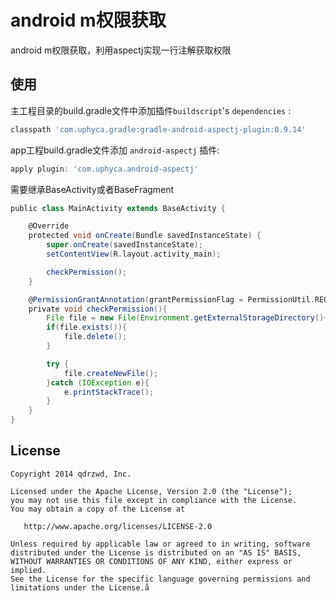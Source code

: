 
android m权限获取
==================================

android m权限获取，利用aspectj实现一行注解获取权限


使用
-----

主工程目录的build.gradle文件中添加插件`buildscript`'s `dependencies` :
```groovy
classpath 'com.uphyca.gradle:gradle-android-aspectj-plugin:0.9.14'
```

app工程build.gradle文件添加 `android-aspectj` 插件:
```groovy
apply plugin: 'com.uphyca.android-aspectj'
```

需要继承BaseActivity或者BaseFragment
```groovy
public class MainActivity extends BaseActivity {

    @Override
    protected void onCreate(Bundle savedInstanceState) {
        super.onCreate(savedInstanceState);
        setContentView(R.layout.activity_main);

        checkPermission();
    }

    @PermissionGrantAnnotation(grantPermissionFlag = PermissionUtil.REQUEST_CODE_PERMISSION_STORAGE)
    private void checkPermission(){
        File file = new File(Environment.getExternalStorageDirectory()+"/test");
        if(file.exists()){
            file.delete();
        }

        try {
            file.createNewFile();
        }catch (IOException e){
            e.printStackTrace();
        }
    }
}

```

License
-------

    Copyright 2014 qdrzwd, Inc.

    Licensed under the Apache License, Version 2.0 (the "License");
    you may not use this file except in compliance with the License.
    You may obtain a copy of the License at

       http://www.apache.org/licenses/LICENSE-2.0

    Unless required by applicable law or agreed to in writing, software
    distributed under the License is distributed on an "AS IS" BASIS,
    WITHOUT WARRANTIES OR CONDITIONS OF ANY KIND, either express or implied.
    See the License for the specific language governing permissions and
    limitations under the License.å
